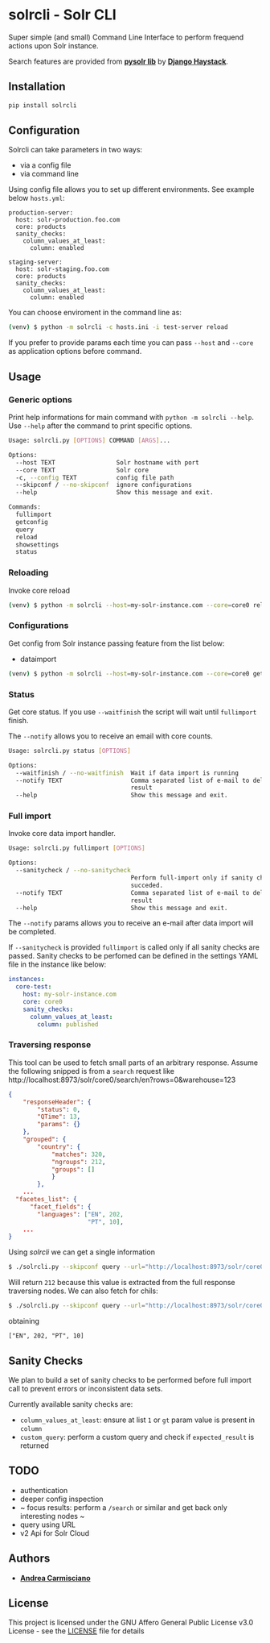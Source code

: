 # solrcli - Solr CLI

Super simple (and small) Command Line Interface to perform frequend actions upon Solr instance. 

Search features are provided from [**pysolr lib**](https://github.com/django-haystack/pysolr/) by [**Django Haystack**](https://github.com/django-haystack).


## Installation

```bash
pip install solrcli
```

## Configuration

Solrcli can take parameters in two ways:

* via a config file
* via command line

Using config file allows you to set up different environments. See example below `hosts.yml`:

```
production-server:
  host: solr-production.foo.com
  core: products
  sanity_checks:
    column_values_at_least: 
      column: enabled

staging-server:
  host: solr-staging.foo.com
  core: products
  sanity_checks:
    column_values_at_least: 
      column: enabled

```

You can choose enviroment in the command line as:

```bash
(venv) $ python -m solrcli -c hosts.ini -i test-server reload
```

If you prefer to provide params each time you can pass `--host` and `--core` as application options before command.


## Usage

### Generic options

Print help informations for main command with `python -m solrcli --help`. Use `--help` after the command to print specific options.

```bash
Usage: solrcli.py [OPTIONS] COMMAND [ARGS]...

Options:
  --host TEXT                 Solr hostname with port
  --core TEXT                 Solr core
  -c, --config TEXT           config file path
  --skipconf / --no-skipconf  ignore configurations
  --help                      Show this message and exit.

Commands:
  fullimport
  getconfig
  query
  reload
  showsettings
  status
```

### Reloading

Invoke core reload

```bash
(venv) $ python -m solrcli --host=my-solr-instance.com --core=core0 reload
```

### Configurations

Get config from Solr instance passing feature from the list below:

* dataimport

```bash
(venv) $ python -m solrcli --host=my-solr-instance.com --core=core0 getconfig --feature=dataimport
```

### Status

Get core status. If you use `--waitfinish` the script will wait until `fullimport` finish.

The `--notify` allows you to receive an email with core counts.

```bash
Usage: solrcli.py status [OPTIONS]

Options:
  --waitfinish / --no-waitfinish  Wait if data import is running
  --notify TEXT                   Comma separated list of e-mail to deliver
                                  result
  --help                          Show this message and exit.
```


### Full import

Invoke core data import handler. 
```bash
Usage: solrcli.py fullimport [OPTIONS]

Options:
  --sanitycheck / --no-sanitycheck
                                  Perform full-import only if sanity check
                                  succeded.
  --notify TEXT                   Comma separated list of e-mail to deliver
                                  result
  --help                          Show this message and exit.
```

The `--notify` params allows you to receive an e-mail after data import will be completed.

If `--sanitycheck` is provided `fullimport` is called only if all sanity checks are passed. 
Sanity checks to be perfomed can be defined in the settings YAML file in the instance like below:

```yaml
instances:
  core-test:
    host: my-solr-instance.com
    core: core0
    sanity_checks:
      column_values_at_least: 
        column: published
```

### Traversing response

This tool can be used to fetch small parts of an arbitrary response. Assume the following snipped is from a `search` request like http://localhost:8973/solr/core0/search/en?rows=0&warehouse=123 

```json
{
    "responseHeader": {
        "status": 0,
        "QTime": 13,
        "params": {}
    },
    "grouped": {
        "country": {
            "matches": 320,
            "ngroups": 212,
            "groups": []
            }
        },
    ...
  "facetes_list": {      
      "facet_fields": {
        "languages": ["EN", 202,
                      "PT", 10],
    ...
}
```

Using _solrcli_ we can get a single information

```bash
$ ./solrcli.py --skipconf query --url="http://localhost:8973/solr/core0/search/en?rows=0&warehouse=123" --find=grouped/contry/ngroups
```

Will return `212` because this value is extracted from the full response traversing nodes.
We can also fetch for chils:

```bash
$ ./solrcli.py --skipconf query --url="http://localhost:8973/solr/core0/search/en?rows=0&warehouse=123" --find=facetes_list/facet_fields/languages
```

obtaining

```
["EN", 202, "PT", 10]
```


## Sanity Checks

We plan to build a set of sanity checks to be performed before full import call to prevent errors or inconsistent data sets.

Currently available sanity checks are:

- `column_values_at_least`: ensure at list `1` or `gt` param value is present in `column`
- `custom_query`: perform a custom query and check if `expected_result` is returned

## TODO

* authentication
* deeper config inspection
* ~ focus results: perform a `/search` or similar and get back only interesting nodes ~
* query using URL
* v2 Api for Solr Cloud

## Authors

* [**Andrea Carmisciano**](https://github.com/acarmisc/)


## License

This project is licensed under the GNU Affero General Public License v3.0 License - see the [LICENSE](LICENSE) file for details
